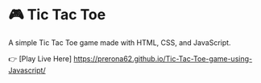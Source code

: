 # 🎮 Tic Tac Toe

A simple Tic Tac Toe game made with HTML, CSS, and JavaScript.  

👉 [Play Live Here] https://prerona62.github.io/Tic-Tac-Toe-game-using-Javascript/
